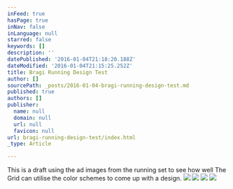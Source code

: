 ```yaml
---
inFeed: true
hasPage: true
inNav: false
inLanguage: null
starred: false
keywords: []
description: ''
datePublished: '2016-01-04T21:18:20.188Z'
dateModified: '2016-01-04T21:15:25.252Z'
title: Bragi Running Design Test
author: []
sourcePath: _posts/2016-01-04-bragi-running-design-test.md
published: true
authors: []
publisher:
  name: null
  domain: null
  url: null
  favicon: null
url: bragi-running-design-test/index.html
_type: Article

---
```

This is a draft using the ad images from the running set to see how well The Grid can utilise the color schemes to come up with a design. ![](https://the-grid-user-content.s3-us-west-2.amazonaws.com/c2a1e221-58a5-4d29-9b0a-1179df4ec47a.png)
![](https://the-grid-user-content.s3-us-west-2.amazonaws.com/49cff384-9c89-44b5-bc98-55e9a8ccd4bf.png)
![](https://the-grid-user-content.s3-us-west-2.amazonaws.com/2f12328d-610b-4b81-a6b9-d31aaf0bd330.png)
![](https://the-grid-user-content.s3-us-west-2.amazonaws.com/a20f607c-e37f-4d37-9148-3520ad8dd2a8.png)